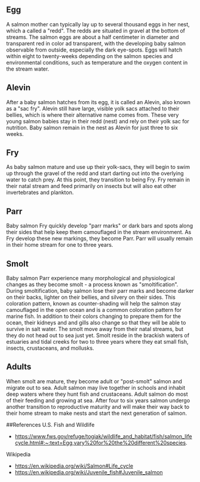 ## Egg

A salmon mother can typically lay up to several thousand eggs in her nest, which a called a "redd". The redds are situated in gravel at the bottom of streams. The salmon eggs are about a half centimeter in diameter and transparent red in color ad transparent, with the developing baby salmon observable from outside, especially the dark eye-spots. Eggs will hatch within eight to twenty-weeks depending on the salmon species and environmental conditions, such as temperature and the oxygen content in the stream water.


## Alevin

After a baby salmon hatches from its egg, it is called an Alevin, also known as a "sac fry". Alevin still have large, visible yolk sacs attached to their bellies, which is where their alternative name comes from. These very young salmon babies stay in their redd (nest) and rely on their yolk sac for nutrition. Baby salmon remain in the nest as Alevin for just three to six weeks.


## Fry

 As baby salmon mature and use up their yolk-sacs, they will begin to swim up through the gravel of the redd and start darting out into the overlying water to catch prey. At this point, they transition to being Fry. Fry remain in their natal stream and feed primarily on insects but will also eat other invertebrates and plankton.

## Parr
Baby salmon Fry quickly develop "parr marks" or dark bars and spots along their sides that help keep them camouflaged in the stream environment. As Fry develop these new markings, they become Parr. Parr will usually remain in their home stream for one to three years.


## Smolt
Baby salmon Parr experience many morphological and physiological changes as they become smolt - a process known as "smoltification". During smoltification, baby salmon lose their parr marks and become darker on their backs, lighter on their bellies, and silvery on their sides. This coloration pattern, known as counter-shading will help the salmon stay camouflaged in the open ocean and is a common coloration pattern for marine fish. In addition to their colors changing to prepare them for the ocean, their kidneys and and gills also change so that they will be able to survive in salt water. The smolt move away from their natal streams, but they do not head out to sea just yet. Smolt reside in the brackish waters of estuaries and tidal creeks for two to three years where they eat small fish, insects, crustaceans, and mollusks.


## Adults

When smolt are mature, they become adult or "post-smolt" salmon and migrate out to sea. Adult salmon may live together in schools and inhabit deep waters where they hunt fish and crustaceans. Adult salmon do most of their feeding and growing at sea. After four to six years salmon undergo another transition to reproductive maturity and will make their way back to their home stream to make nests and start the next generation of salmon.

##References
U.S. Fish and Wildlife
- https://www.fws.gov/refuge/togiak/wildlife_and_habitat/fish/salmon_lifecycle.html#:~:text=Egg,vary%20for%20the%20different%20species.

Wikipedia
- https://en.wikipedia.org/wiki/Salmon#Life_cycle
- https://en.wikipedia.org/wiki/Juvenile_fish#Juvenile_salmon
